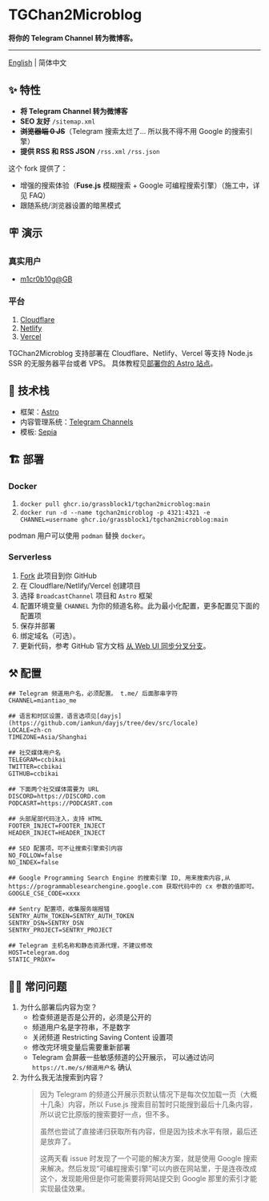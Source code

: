# TGChan2Microblog

**将你的 Telegram Channel 转为微博客。**

---

[English](./README.md) | 简体中文

## ✨ 特性

- **将 Telegram Channel 转为微博客**
- **SEO 友好** `/sitemap.xml`
- ~~**浏览器端 0 JS**~~（Telegram 搜索太烂了... 所以我不得不用 Google 的搜索引擎）
- **提供 RSS 和 RSS JSON** `/rss.xml` `/rss.json`

这个 fork 提供了：

- 增强的搜索体验（**Fuse.js** 模糊搜索 + Google 可编程搜索引擎）（施工中，详见 FAQ）
- 跟随系统/浏览器设置的暗黑模式

## 🪧 演示

### 真实用户

- [m1cr0b10g@GB](https://gb-microblog.pages.dev/)

### 平台

1. [Cloudflare](https://broadcast-channel.pages.dev/)
2. [Netlify](https://broadcast-channel.netlify.app/)
3. [Vercel](https://broadcast-channel.vercel.app/)

TGChan2Microblog 支持部署在 Cloudflare、Netlify、Vercel 等支持 Node.js SSR 的无服务器平台或者 VPS。
具体教程见[部署你的 Astro 站点](https://docs.astro.build/zh-cn/guides/deploy/)。

## 🧱 技术栈

- 框架：[Astro](https://astro.build/)
- 内容管理系统：[Telegram Channels](https://telegram.org/tour/channels)
- 模板: [Sepia](https://github.com/Planetable/SiteTemplateSepia)

## 🏗️ 部署

### Docker

1. `docker pull ghcr.io/grassblock1/tgchan2microblog:main`
2. `docker run -d --name tgchan2microblog -p 4321:4321 -e CHANNEL=username ghcr.io/grassblock1/tgchan2microblog:main`

podman 用户可以使用 `podman` 替换 `docker`。

### Serverless

1. [Fork](https://github.com/GrassBlock1/TGChan2Microblog/fork) 此项目到你 GitHub
2. 在 Cloudflare/Netlify/Vercel 创建项目
3. 选择 `BroadcastChannel` 项目和 `Astro` 框架
4. 配置环境变量 `CHANNEL` 为你的频道名称。此为最小化配置，更多配置见下面的配置项
5. 保存并部署
6. 绑定域名（可选）。
7. 更新代码，参考 GitHub 官方文档 [从 Web UI 同步分叉分支](https://docs.github.com/zh/pull-requests/collaborating-with-pull-requests/working-with-forks/syncing-a-fork#syncing-a-fork-branch-from-the-web-ui)。

## ⚒️ 配置

```env
## Telegram 频道用户名，必须配置。 t.me/ 后面那串字符
CHANNEL=miantiao_me

## 语言和时区设置，语言选项见[dayjs](https://github.com/iamkun/dayjs/tree/dev/src/locale)
LOCALE=zh-cn
TIMEZONE=Asia/Shanghai

## 社交媒体用户名
TELEGRAM=ccbikai
TWITTER=ccbikai
GITHUB=ccbikai

## 下面两个社交媒体需要为 URL
DISCORD=https://DISCORD.com
PODCASRT=https://PODCASRT.com

## 头部尾部代码注入，支持 HTML
FOOTER_INJECT=FOOTER_INJECT
HEADER_INJECT=HEADER_INJECT

## SEO 配置项，可不让搜索引擎索引内容
NO_FOLLOW=false
NO_INDEX=false

## Google Programming Search Engine 的搜索引擎 ID, 用来搜索内容,从 https://programmablesearchengine.google.com 获取代码中的 cx 参数的值即可。
GOOGLE_CSE_CODE=xxxx

## Sentry 配置项，收集服务端报错
SENTRY_AUTH_TOKEN=SENTRY_AUTH_TOKEN
SENTRY_DSN=SENTRY_DSN
SENTRY_PROJECT=SENTRY_PROJECT

## Telegram 主机名称和静态资源代理，不建议修改
HOST=telegram.dog
STATIC_PROXY=
```

## 🙋🏻 常问问题

1. 为什么部署后内容为空？
   - 检查频道是否是公开的，必须是公开的
   - 频道用户名是字符串，不是数字
   - 关闭频道 Restricting Saving Content 设置项
   - 修改完环境变量后需要重新部署
   - Telegram 会屏蔽一些敏感频道的公开展示， 可以通过访问 `https://t.me/s/频道用户名` 确认
2. 为什么我无法搜索到内容？
   > 因为 Telegram 的频道公开展示页默认情况下是每次仅加载一页（大概十几条）内容，所以 Fuse.js 搜索目前暂时只能搜到最后十几条内容，所以说它比原版的搜索要好一点，但不多。
   >
   > 虽然也尝试了直接递归获取所有内容，但是因为技术水平有限，最后还是放弃了。
   >
   > 这两天看 issue 时发现了一个可能的解决方案，就是使用 Google 搜索来解决。然后发现“可编程搜索引擎”可以内嵌在网站里，于是连夜改成这个，发现能用但是你可能需要将网站提交到 Google 那里的索引才能实现最佳效果。
